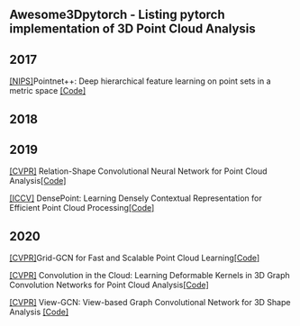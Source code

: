 ## Awesome3Dpytorch - Listing pytorch implementation of 3D Point Cloud Analysis


## 2017
[[NIPS]](https://proceedings.neurips.cc/paper/2017/file/d8bf84be3800d12f74d8b05e9b89836f-Paper.pdf)Pointnet++: Deep hierarchical feature learning on point sets in a metric space [[Code]](https://github.com/erikwijmans/Pointnet2_PyTorch)

## 2018


## 2019
[[CVPR]](https://arxiv.org/pdf/1904.07601.pdf) Relation-Shape Convolutional Neural Network for Point Cloud Analysis[[Code]](https://github.com/Yochengliu/Relation-Shape-CNN/)

[[ICCV]](https://arxiv.org/pdf/1909.03669.pdf) DensePoint: Learning Densely Contextual Representation for Efficient Point Cloud Processing[[Code]](https://github.com/Yochengliu/DensePoint)

## 2020
[[CVPR]](https://openaccess.thecvf.com/content_CVPR_2020/papers/Xu_Grid-GCN_for_Fast_and_Scalable_Point_Cloud_Learning_CVPR_2020_paper.pdf)Grid-GCN for Fast and Scalable Point Cloud Learning[[Code]](https://github.com/Xharlie/Grid-GCN)

[[CVPR]](https://openaccess.thecvf.com/content_CVPR_2020/papers/Lin_Convolution_in_the_Cloud_Learning_Deformable_Kernels_in_3D_Graph_CVPR_2020_paper.pdf) Convolution in the Cloud: Learning Deformable Kernels in 3D Graph Convolution Networks for Point Cloud Analysis[[Code]](https://github.com/j1a0m0e4sNTU/3dgcn)

[[CVPR]](https://openaccess.thecvf.com/content_CVPR_2020/papers/Wei_View-GCN_View-Based_Graph_Convolutional_Network_for_3D_Shape_Analysis_CVPR_2020_paper.pdf) View-GCN: View-based Graph Convolutional Network for 3D Shape Analysis [[Code]](https://github.com/weixmath/view-GCN)
